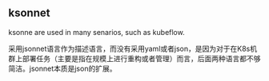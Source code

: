 
## ksonnet 

   ksonne are used in many senarios, such as kubeflow. 

   采用jsonnet语言作为描述语言，而没有采用yaml或者json，是因为对于在K8s机群上部署任务（主要是指在规模上进行重构或者管理）而言，后面两种语言都不够简洁。jsonnet本质是json的扩展。   


   


